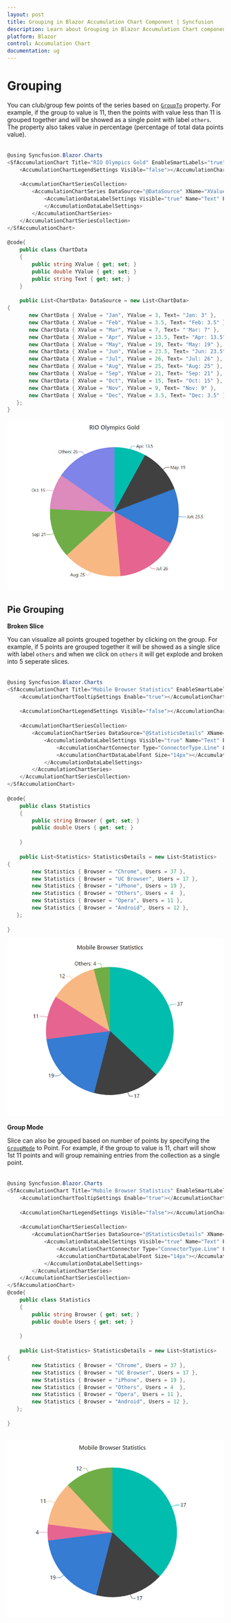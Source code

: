 ```yaml
---
layout: post
title: Grouping in Blazor Accumulation Chart Component | Syncfusion 
description: Learn about Grouping in Blazor Accumulation Chart component of Syncfusion, and more details.
platform: Blazor
control: Accumulation Chart
documentation: ug
---
```


<!-- markdownlint-disable MD036 -->

# Grouping

You can club/group few points of the series based on
[`GroupTo`](https://help.syncfusion.com/cr/blazor/Syncfusion.Blazor.Charts.AccumulationChartSeries.html#Syncfusion_Blazor_Charts_AccumulationChartSeries_GroupTo)
property. For example, if the group to value is 11, then the points with value less than 11 is grouped together and will be showed as a single point with label `others`. The property also takes value in percentage
(percentage of total data points value).

```csharp

@using Syncfusion.Blazor.Charts
<SfAccumulationChart Title="RIO Olympics Gold" EnableSmartLabels="true">
    <AccumulationChartLegendSettings Visible="false"></AccumulationChartLegendSettings>

    <AccumulationChartSeriesCollection>
        <AccumulationChartSeries DataSource="@DataSource" XName="XValue" YName="YValue" Name="RIO" GroupTo="10">
            <AccumulationDataLabelSettings Visible="true" Name="Text" Position="AccumulationLabelPosition.Outside">
            </AccumulationDataLabelSettings>
        </AccumulationChartSeries>
    </AccumulationChartSeriesCollection>
</SfAccumulationChart>

@code{
    public class ChartData
    {
        public string XValue { get; set; }
        public double YValue { get; set; }
        public string Text { get; set; }
    }

    public List<ChartData> DataSource = new List<ChartData>
{
       new ChartData { XValue = "Jan", YValue = 3, Text= "Jan: 3" },
       new ChartData { XValue = "Feb", YValue = 3.5, Text= "Feb: 3.5" },
       new ChartData { XValue = "Mar", YValue = 7, Text= "'Mar: 7" },
       new ChartData { XValue = "Apr", YValue = 13.5, Text= "Apr: 13.5" },
       new ChartData { XValue = "May", YValue = 19, Text= "May: 19" },
       new ChartData { XValue = "Jun", YValue = 23.5, Text= "Jun: 23.5" },
       new ChartData { XValue = "Jul", YValue = 26, Text= "Jul: 26" },
       new ChartData { XValue = "Aug", YValue = 25, Text= "Aug: 25" },
       new ChartData { XValue = "Sep", YValue = 21, Text= "Sep: 21" },
       new ChartData { XValue = "Oct", YValue = 15, Text= "Oct: 15" },
       new ChartData { XValue = "Nov", YValue = 9, Text= "Nov: 9" },
       new ChartData { XValue = "Dec", YValue = 3.5, Text= "Dec: 3.5" }
   };
}


```

![Grouping](images/grouping/group-razor.png)

## Pie Grouping

**Broken Slice**

You can visualize all points grouped together by clicking on the group. For example, if 5 points are grouped together it will be showed as a single slice with label `others` and when we click on `others` it will get explode and broken into 5 seperate slices.

```csharp

@using Syncfusion.Blazor.Charts
<SfAccumulationChart Title="Mobile Browser Statistics" EnableSmartLabels="true">
    <AccumulationChartTooltipSettings Enable="true"></AccumulationChartTooltipSettings>

    <AccumulationChartLegendSettings Visible="false"></AccumulationChartLegendSettings>

    <AccumulationChartSeriesCollection>
        <AccumulationChartSeries DataSource="@StatisticsDetails" XName="Browser" YName="Users" Name="RIO" GroupTo="10">
            <AccumulationDataLabelSettings Visible="true" Name="Text" Position="AccumulationLabelPosition.Outside">
                <AccumulationChartConnector Type="ConnectorType.Line" Length="5%"></AccumulationChartConnector>
                <AccumulationChartDataLabelFont Size="14px"></AccumulationChartDataLabelFont>
            </AccumulationDataLabelSettings>
        </AccumulationChartSeries>
    </AccumulationChartSeriesCollection>
</SfAccumulationChart>

@code{
    public class Statistics
    {
        public string Browser { get; set; }
        public double Users { get; set; }

    }

    public List<Statistics> StatisticsDetails = new List<Statistics>
{
        new Statistics { Browser = "Chrome", Users = 37 },
        new Statistics { Browser = "UC Browser", Users = 17 },
        new Statistics { Browser = "iPhone", Users = 19 },
        new Statistics { Browser = "Others", Users = 4  },
        new Statistics { Browser = "Opera", Users = 11 },
        new Statistics { Browser = "Android", Users = 12 },
   };

}


```

![Broken Slice](images/grouping/custom-razor.png)

**Group Mode**

Slice can also be grouped based on number of points by specifying the [`GroupMode`](https://help.syncfusion.com/cr/blazor/Syncfusion.Blazor.Charts.AccumulationChartSeries.html#Syncfusion_Blazor_Charts_AccumulationChartSeries_GroupMode)
to Point. For example, if the group to value is 11,  chart will show 1st 11 points and will group remaining entries from the collection as a single point.

```csharp

@using Syncfusion.Blazor.Charts
<SfAccumulationChart Title="Mobile Browser Statistics" EnableSmartLabels="true">
    <AccumulationChartTooltipSettings Enable="true"></AccumulationChartTooltipSettings>

    <AccumulationChartLegendSettings Visible="false"></AccumulationChartLegendSettings>

    <AccumulationChartSeriesCollection>
        <AccumulationChartSeries DataSource="@StatisticsDetails" XName="Browser" YName="Users" Name="RIO" GroupTo="10" GroupMode=GroupMode.Point>
            <AccumulationDataLabelSettings Visible="true" Name="Text" Position="AccumulationLabelPosition.Outside">
                <AccumulationChartConnector Type="ConnectorType.Line" Length="5%"></AccumulationChartConnector>
                <AccumulationChartDataLabelFont Size="14px"></AccumulationChartDataLabelFont>
            </AccumulationDataLabelSettings>
        </AccumulationChartSeries>
    </AccumulationChartSeriesCollection>
</SfAccumulationChart>
@code{
    public class Statistics
    {
        public string Browser { get; set; }
        public double Users { get; set; }

    }

    public List<Statistics> StatisticsDetails = new List<Statistics>
{
        new Statistics { Browser = "Chrome", Users = 37 },
        new Statistics { Browser = "UC Browser", Users = 17 },
        new Statistics { Browser = "iPhone", Users = 19 },
        new Statistics { Browser = "Others", Users = 4  },
        new Statistics { Browser = "Opera", Users = 11 },
        new Statistics { Browser = "Android", Users = 12 },
   };

}



```

![Group Mode](images/grouping/groupmode-razor.png)